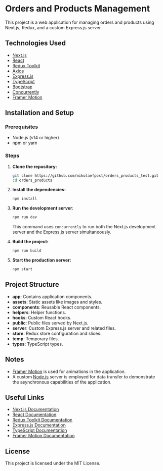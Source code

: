 # Orders and Products Management

This project is a web application for managing orders and products using Next.js, Redux, and a custom Express.js server.

## Technologies Used

- [Next.js](https://nextjs.org/)
- [React](https://reactjs.org/)
- [Redux Toolkit](https://redux-toolkit.js.org/)
- [Axios](https://axios-http.com/)
- [Express.js](https://expressjs.com/)
- [TypeScript](https://www.typescriptlang.org/)
- [Bootstrap](https://getbootstrap.com/)
- [Concurrently](https://www.npmjs.com/package/concurrently)
- [Framer Motion](https://www.framer.com/api/motion/)

## Installation and Setup

### Prerequisites

- Node.js (v14 or higher)
- npm or yarn

### Steps

1. **Clone the repository:**
    ```sh
    git clone https://github.com/nikolaefpost/orders_products_test.git
    cd orders_products
    ```

2. **Install the dependencies:**
    ```sh
    npm install
    ```

3. **Run the development server:**
    ```sh
    npm run dev
    ```

   This command uses `concurrently` to run both the Next.js development server and the Express.js server simultaneously.

4. **Build the project:**
    ```sh
    npm run build
    ```

5. **Start the production server:**
    ```sh
    npm start
    ```

## Project Structure

- **app**: Contains application components.
- **assets**: Static assets like images and styles.
- **components**: Reusable React components.
- **helpers**: Helper functions.
- **hooks**: Custom React hooks.
- **public**: Public files served by Next.js.
- **server**: Custom Express.js server and related files.
- **store**: Redux store configuration and slices.
- **temp**: Temporary files.
- **types**: TypeScript types.

## Notes

- [Framer Motion](https://www.framer.com/api/motion/) is used for animations in the application.
- A custom [Node.js](https://nodejs.org/) server is employed for data transfer to demonstrate the asynchronous capabilities of the application.

## Useful Links

- [Next.js Documentation](https://nextjs.org/docs)
- [React Documentation](https://reactjs.org/docs/getting-started.html)
- [Redux Toolkit Documentation](https://redux-toolkit.js.org/introduction/getting-started)
- [Express.js Documentation](https://expressjs.com/)
- [TypeScript Documentation](https://www.typescriptlang.org/docs/)
- [Framer Motion Documentation](https://www.framer.com/api/motion/)

## License

This project is licensed under the MIT License.
